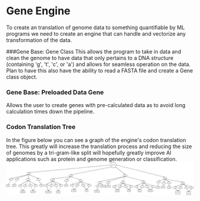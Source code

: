 # Gene Engine
To create an translation of genome data to something quantifiable by ML
programs we need to create an engine that can handle and vectorize any transformation
of the data.

###Gene Base: Gene Class
This allows the program to take in data and clean the genome to have
data that only pertains to a DNA structure (containing 'g', 't', 'c', or 'a')
and allows for seamless operation on the data. Plan to have this also have the
ability to read a FASTA file and create a Gene class object.

### Gene Base: Preloaded Data Gene
Allows the user to create genes with pre-calculated data as to avoid long
calculation times down the pipeline.

### Codon Translation Tree
In the figure below you can see a graph of the engine's codon translation tree.
This greatly will increase the translation process and reducing the size of 
genomes by a tri-gram-like split will hopefully greatly improve AI applications
such as protein and genome generation or classification.
![Codon Translation Tree](codon_translation_tree.png)